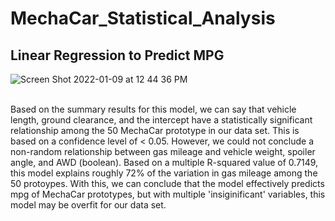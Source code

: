 # MechaCar_Statistical_Analysis

## Linear Regression to Predict MPG </br>
![Screen Shot 2022-01-09 at 12 44 36 PM](https://user-images.githubusercontent.com/90878911/148696121-0f3c374d-8396-42d9-9809-f734fd160a32.png)</br></br>

Based on the summary results for this model, we can say that vehicle length, ground clearance, and the intercept have a statistically significant relationship among the 50 MechaCar prototype in our data set. This is based on a confidence level of < 0.05. However, we could not conclude a non-random relationship between gas mileage and vehicle weight, spoiler angle, and AWD (boolean). Based on a multiple R-squared value of 0.7149, this model explains roughly 72% of the variation in gas mileage among the 50 protoypes. With this, we can conclude that the model effectively predicts mpg of MechaCar prototypes, but with multiple 'insiginificant' variables, this model may be overfit for our data set.


